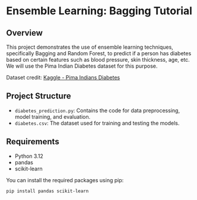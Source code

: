 # Ensemble Learning: Bagging Tutorial

## Overview

This project demonstrates the use of ensemble learning techniques, specifically Bagging and Random Forest, to predict if a person has diabetes based on certain features such as blood pressure, skin thickness, age, etc. We will use the Pima Indian Diabetes dataset for this purpose.

Dataset credit: [Kaggle - Pima Indians Diabetes](https://www.kaggle.com/gargmanas/pima-indians-diabetes)

## Project Structure

- `diabetes_prediction.py`: Contains the code for data preprocessing, model training, and evaluation.
- `diabetes.csv`: The dataset used for training and testing the models.

## Requirements

- Python 3.12
- pandas
- scikit-learn

You can install the required packages using pip:

```bash
pip install pandas scikit-learn
